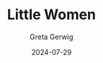 ---
title: Little Women
subtitle: Greta Gerwig
year: 2019
image: ./images/little-women.jpg
link: https://www.themoviedb.org/movie/331482/
date: 2024-07-29
type: Movie
tags: [{name: "Best of 2019", rank: 4}]
---
